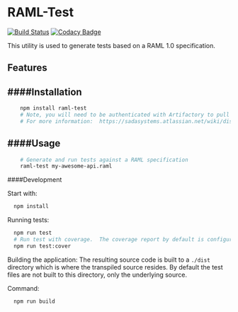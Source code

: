 # RAML-Test

[![Build Status](https://travis-ci.com/sadasystems/kube-config-utility.svg?token=dsDcJ24J6wpmry92sFaJ&branch=master)](https://travis-ci.com/sadasystems/kube-config-utility)
[![Codacy Badge](https://api.codacy.com/project/badge/Grade/5ce650ebcb7649e3b55936d68ba054e0)](https://www.codacy.com?utm_source=github.com&amp;utm_medium=referral&amp;utm_content=sadasystems/kube-config-utility&amp;utm_campaign=Badge_Grade)

This utility is used to generate tests based on a RAML 1.0 specification.

## Features


####Installation
---
```bash
    npm install raml-test
    # Note, you will need to be authenticated with Artifactory to pull this package.
    # For more information:  https://sadasystems.atlassian.net/wiki/display/ATM/Artifactory+for+Atom
```
####Usage
---
```bash
    # Generate and run tests against a RAML specification
    raml-test my-awesome-api.raml
```

####Development

Start with:
```bash
  npm install
```

Running tests:
```bash
  npm run test
  # Run test with coverage.  The coverage report by default is configured for lcov and can be located in the `./coverage` directory.
  npm run test:cover
```

Building the application:
The resulting source code is built to a `./dist` directory which is where the transpiled source resides.  By default the test files are not built to this directory, only the underlying source.  

Command:
```bash
  npm run build
```
